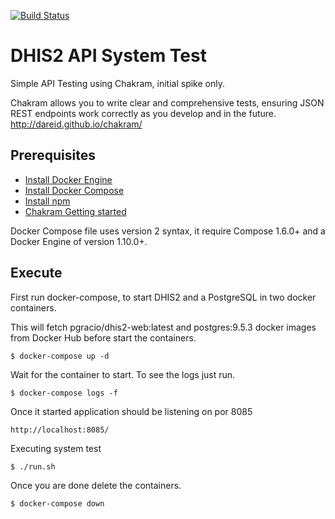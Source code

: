 [![Build Status](https://travis-ci.org/dhis2/api-tests.svg?branch=master)](https://travis-ci.org/dhis2/dhis2-api-tests)

DHIS2 API System Test
==============

Simple API Testing using Chakram, initial spike only.

Chakram allows you to write clear and comprehensive tests, ensuring JSON REST endpoints work correctly as you develop and in the future.
http://dareid.github.io/chakram/

Prerequisites
-------------
* [Install Docker Engine](https://docs.docker.com/engine/installation/ "Documentation") 
* [Install Docker Compose](https://docs.docker.com/compose/install/ "Documentation") 
* [Install npm](https://docs.npmjs.com/getting-started/what-is-npm/ "Documentation") 
* [Chakram Getting started](https://github.com/dareid/chakram#getting-started/ "Documentation") 

Docker Compose file uses version 2 syntax, it require Compose 1.6.0+ and a Docker Engine of version 1.10.0+.

Execute
-------------
First run docker-compose, to start DHIS2 and a PostgreSQL in two docker containers.  

This will fetch pgracio/dhis2-web:latest and postgres:9.5.3 docker images from Docker Hub before start the containers.

```
$ docker-compose up -d
```

Wait for the container to start. To see the logs just run.

```
$ docker-compose logs -f
```

Once it started application should be listening on por 8085

```
http://localhost:8085/
```

Executing system test

```
$ ./run.sh
```

Once you are done delete the containers.

```
$ docker-compose down
```
